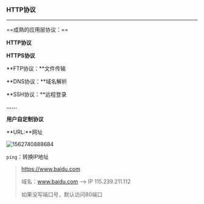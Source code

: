 ### HTTP协议

****

==成熟的应用层协议：==

**HTTP协议**

**HTTPS协议**

**FTP协议：**文件传输

**DNS协议：**域名解析

**SSH协议：**远程登录

**......**

**用户自定制协议**

**URL:**网址

![1562740888684](C:\Users\j2726\AppData\Roaming\Typora\typora-user-images\1562740888684.png)

`ping`：转换IP地址

> https://www.baidu.com
>
> 域名：www.baidu.com ——> IP 115.239.211.112
>
> 如果没写端口号，默认访问80端口